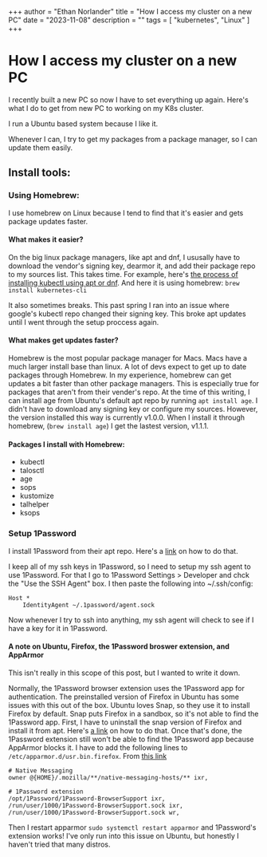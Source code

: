 +++
author = "Ethan Norlander"
title = "How I access my cluster on a new PC"
date = "2023-11-08"
description = ""
tags = [
    "kubernetes", "Linux"
]
+++

# How I access my cluster on a new PC

I recently built a new PC so now I have to set everything up again. Here's what I do to get from new PC to working on my K8s cluster.

I run a Ubuntu based system because I like it.

Whenever I can, I try to get my packages from a package manager, so I can update them easily.

## Install tools:

### Using Homebrew:

I use homebrew on Linux because I tend to find that it's easier and gets package updates faster. 

#### What makes it easier? 

On the big linux package managers, like apt and dnf, I ususally have to download the vendor's signing key, dearmor it, and add their package repo to my sources list. This takes time. For example, here's [the process of installing kubectl using apt or dnf](https://kubernetes.io/docs/tasks/tools/install-kubectl-linux/#install-using-native-package-management). And here it is using homebrew: `brew install kubernetes-cli` 

It also sometimes breaks. This past spring I ran into an issue where google's kubectl repo changed their signing key. This broke apt updates until I went through the setup proccess again.

#### What makes get updates faster?

Homebrew is the most popular package manager for Macs. Macs have a much larger install base than linux. A lot of devs expect to get up to date packages through Homebrew. In my experience, homebrew can get updates a bit faster than other package managers. This is especially true for packages that aren't from their vender's repo. At the time of this writing, I can install age from Ubuntu's default apt repo by running `apt install age`. I didn't have to download any signing key or configure my sources. However, the version installed this way is currently v1.0.0. When I install it through homebrew, (`brew install age`) I get the lastest version, v1.1.1.

#### Packages I install with Homebrew:

- kubectl
- talosctl
- age
- sops
- kustomize
- talhelper
- ksops

### Setup 1Password
I install 1Password from their apt repo. Here's a [link](https://support.1password.com/install-linux/#debian-or-ubuntu) on how to do that. 

I keep all of my ssh keys in 1Password, so I need to setup my ssh agent to use 1Password. For that I go to 1Password Settings > Developer and chck the "Use the SSH Agent" box. I then paste the following into ~/.ssh/config:

```
Host *
	IdentityAgent ~/.1password/agent.sock
```

Now whenever I try to ssh into anything, my ssh agent will check to see if I have a key for it in 1Password.

#### A note on Ubuntu, Firefox, the 1Password broswer extension, and AppArmor

This isn't really in this scope of this post, but I wanted to write it down.

Normally, the 1Password browser extension uses the 1Password app for authentication. The preinstalled version of Firefox in Ubuntu has some issues with this out of the box. Ubuntu loves Snap, so they use it to install Firefox by default. Snap puts Firefox in a sandbox, so it's not able to find the 1Password app. First, I have to uninstall the snap version of Firefox and install it from apt. Here's [a link](https://www.omgubuntu.co.uk/2022/04/how-to-install-firefox-deb-apt-ubuntu-22-04) on how to do that. Once that's done, the 1Password extension still won't be able to find the 1Password app because AppArmor blocks it. I have to add the following lines to `/etc/apparmor.d/usr.bin.firefox`. From [this link](https://1password.community/discussion/134432/when-i-login-to-1password-on-ubuntu-linux-the-firefox-extension-does-not-unlock)

```
# Native Messaging
owner @{HOME}/.mozilla/**/native-messaging-hosts/** ixr,

# 1Password extension
/opt/1Password/1Password-BrowserSupport ixr,
/run/user/1000/1Password-BrowserSupport.sock ixr,
/run/user/1000/1Password-BrowserSupport.sock wr,
```

Then I restart apparmor `sudo systemctl restart apparmor` and 1Password's extension works! I've only run into this issue on Ubuntu, but honestly I haven't tried that many distros.

